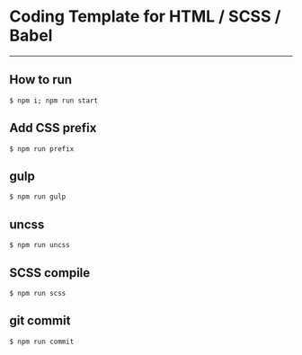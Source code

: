 # Coding Template for HTML / SCSS / Babel

---

## How to run 

```
$ npm i; npm run start
```

## Add CSS prefix

```
$ npm run prefix
```

## gulp 

```
$ npm run gulp
```

## uncss

```
$ npm run uncss
```

## SCSS compile

```
$ npm run scss
```

## git commit

```
$ npm run commit
```
